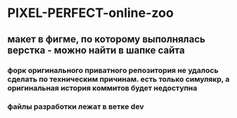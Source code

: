 # PIXEL-PERFECT-online-zoo
## макет в фигме, по которому выполнялась верстка - можно найти в шапке сайта
### форк оригинального приватного репозитория не удалось сделать по техническим причинам. есть только симулякр, а оригинальная история коммитов будет недоступна
### файлы разработки лежат в ветке dev
